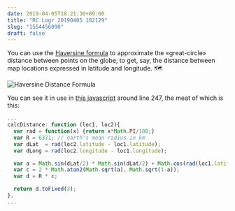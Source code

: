 ```yaml
---
date: 2019-04-05T18:21:30+09:00
title: "RC Logr 20190405 182129"
slug: "1554456090"
draft: false
---
```


You can use the [Haversine formula](https://rosettacode.org/wiki/Haversine_formula) to approximate the «great-circle» distance between points on the globe, to get, say, the distance between map locations expressed in latitude and longitude. 🗺
  
![Haversine Distance Formula](/img/haversine.svg)
  
You can see it in use in [this javascript](https://gist.github.com/RickCogley/3110bed70b2ba8278c8d18b9ae167fcc#file-geolocator-js-L247) around line 247, the meat of which is this: 

```javascript
...
calcDistance: function (loc1, loc2){
  var rad = function(x) {return x*Math.PI/180;}
  var R = 6371; // earth's mean radius in km
  var dLat  = rad(loc2.latitude - loc1.latitude);
  var dLong = rad(loc2.longitude - loc1.longitude);

  var a = Math.sin(dLat/2) * Math.sin(dLat/2) + Math.cos(rad(loc1.latitude)) * Math.cos(rad(loc2.latitude)) * Math.sin(dLong/2) * Math.sin(dLong/2);
  var c = 2 * Math.atan2(Math.sqrt(a), Math.sqrt(1-a));
  var d = R * c;

  return d.toFixed(3);
},
...
```
